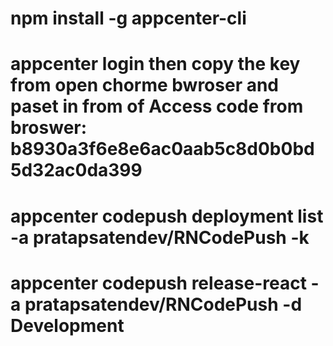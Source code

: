 # npm install -g appcenter-cli

# appcenter login then copy the key from open chorme bwroser and paset in from of Access code from broswer: b8930a3f6e8e6ac0aab5c8d0b0bd5d32ac0da399

# appcenter codepush deployment list -a pratapsatendev/RNCodePush -k

# appcenter codepush release-react -a pratapsatendev/RNCodePush -d Development

